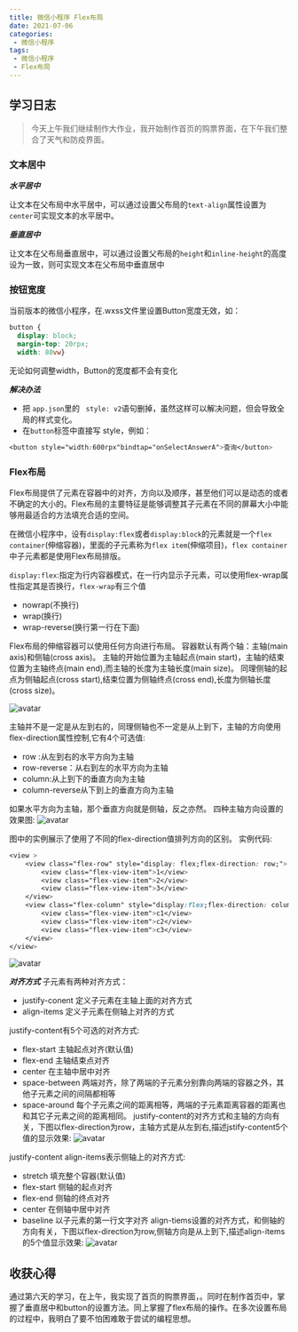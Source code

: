 ```yaml
---
title: 微信小程序 Flex布局
date: 2021-07-06
categories:
 - 微信小程序
tags:
 - 微信小程序 
 - Flex布局
---
```


## 学习日志

>今天上午我们继续制作大作业，我开始制作首页的购票界面，在下午我们整合了天气和防疫界面。

### 文本居中

***水平居中***

让文本在父布局中水平居中，可以通过设置父布局的`text-align`属性设置为`center`可实现文本的水平居中。

***垂直居中***

让文本在父布局垂直居中，可以通过设置父布局的`height`和`inline-height`的高度设为一致，则可实现文本在父布局中垂直居中



### 按钮宽度
当前版本的微信小程序，在.wxss文件里设置Button宽度无效，如：

```css
button {
  display: block;
  margin-top: 20rpx;
  width: 80vw}
```
无论如何调整width，Button的宽度都不会有变化

***解决办法***
* 把 `app.json`里的 ` style: v2`语句删掉，虽然这样可以解决问题，但会导致全局的样式变化。
* 在`button`标签中直接写 style，例如：
```css
<button style="width:600rpx"bindtap="onSelectAnswerA">查询</button>
```

### Flex布局
Flex布局提供了元素在容器中的对齐，方向以及顺序，甚至他们可以是动态的或者不确定的大小的。Flex布局的主要特征是能够调整其子元素在不同的屏幕大小中能够用最适合的方法填充合适的空间。

在微信小程序中，设有`display:flex`或者`display:block`的元素就是一个`flex container`(伸缩容器)，里面的子元素称为`flex item`(伸缩项目)，`flex container`中子元素都是使用Flex布局排版。

`display:flex`:指定为行内容器模式，在一行内显示子元素，可以使用flex-wrap属性指定其是否换行，`flex-wrap`有三个值
* nowrap(不换行)
* wrap(换行)
* wrap-reverse(换行第一行在下面)

Flex布局的伸缩容器可以使用任何方向进行布局。
容器默认有两个轴：主轴(main axis)和侧轴(cross axis)。
主轴的开始位置为主轴起点(main start)，主轴的结束位置为主轴终点(main end),而主轴的长度为主轴长度(main size)。
同理侧轴的起点为侧轴起点(cross start),结束位置为侧轴终点(cross end),长度为侧轴长度(cross size)。

![avatar](https://upload-images.jianshu.io/upload_images/22188-bbf58812dfcac77d.png?imageMogr2/auto-orient/strip%7CimageView2/2)

主轴并不是一定是从左到右的，同理侧轴也不一定是从上到下，主轴的方向使用flex-direction属性控制,它有4个可选值:

* row :从左到右的水平方向为主轴
* row-reverse：从右到左的水平方向为主轴
* column:从上到下的垂直方向为主轴
* column-reverse从下到上的垂直方向为主轴

如果水平方向为主轴，那个垂直方向就是侧轴，反之亦然。
四种主轴方向设置的效果图:
![avatar](https://upload-images.jianshu.io/upload_images/22188-c3cae998d57982ef.png?imageMogr2/auto-orient/strip%7CimageView2/2)

图中的实例展示了使用了不同的flex-direction值排列方向的区别。
实例代码:
``` css
<view >
    <view class="flex-row" style="display: flex;flex-direction: row;">
        <view class="flex-view-item">1</view>
        <view class="flex-view-item">2</view>
        <view class="flex-view-item">3</view>
    </view>
    <view class="flex-column" style="display:flex;flex-direction: column;" >
        <view class="flex-view-item">c1</view>
        <view class="flex-view-item">c2</view>
        <view class="flex-view-item">c3</view>
    </view>
</view>
```
![avatar](https://upload-images.jianshu.io/upload_images/22188-1bdb989fea46fdc1.png?imageMogr2/auto-orient/strip%7CimageView2/2)

***对齐方式***
子元素有两种对齐方式：

* justify-conent 定义子元素在主轴上面的对齐方式
* align-items 定义子元素在侧轴上对齐的方式

justify-content有5个可选的对齐方式:

* flex-start 主轴起点对齐(默认值)
* flex-end 主轴结束点对齐
* center 在主轴中居中对齐
* space-between 两端对齐，除了两端的子元素分别靠向两端的容器之外，其他子元素之间的间隔都相等
* space-around 每个子元素之间的距离相等，两端的子元素距离容器的距离也和其它子元素之间的距离相同。
justify-content的对齐方式和主轴的方向有关，下图以flex-direction为row，主轴方式是从左到右,描述jstify-content5个值的显示效果:
![avatar](https://upload-images.jianshu.io/upload_images/22188-e843b222e9ae5244.png?imageMogr2/auto-orient/strip%7CimageView2/2)

justify-content
align-items表示侧轴上的对齐方式:

* stretch 填充整个容器(默认值)
* flex-start 侧轴的起点对齐
* flex-end 侧轴的终点对齐
* center 在侧轴中居中对齐
* baseline 以子元素的第一行文字对齐
align-tiems设置的对齐方式，和侧轴的方向有关，下图以flex-direction为row,侧轴方向是从上到下,描述align-items的5个值显示效果:
![avatar](https://upload-images.jianshu.io/upload_images/22188-b9c64a339a543827.png?imageMogr2/auto-orient/strip%7CimageView2/2)



## 收获心得

通过第六天的学习，在上午，我实现了首页的购票界面，。同时在制作首页中，掌握了垂直居中和button的设置方法。同上掌握了flex布局的操作。在多次设置布局的过程中，我明白了要不怕困难敢于尝试的编程思想。